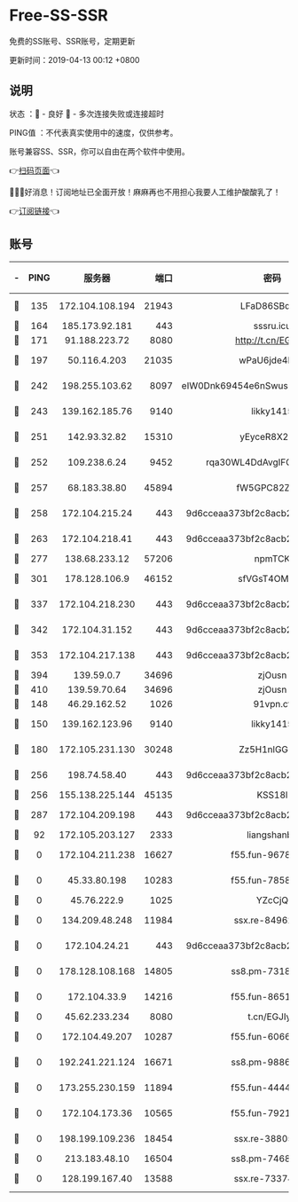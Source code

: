 # Free-SS-SSR

免费的SS账号、SSR账号，定期更新

更新时间：2019-04-13 00:12 +0800

## 说明

状态     ：🙂 - 良好 🙁 - 多次连接失败或连接超时

PING值   ：不代表真实使用中的速度，仅供参考。

账号兼容SS、SSR，你可以自由在两个软件中使用。

👉[扫码页面](https://liesauer.github.io/Free-SS-SSR/)👈

🎉🎉🎉好消息！订阅地址已全面开放！麻麻再也不用担心我要人工维护酸酸乳了！

👉[订阅链接](https://www.liesauer.net/yogurt/subscribe?ACCESS_TOKEN=DAYxR3mMaZAsaqUb)👈

## 账号

|-|PING|服务器|端口|密码|加密方式|区域|
|:----:|:----:|:-----:|-----:|:----:|:----:|:----:|
|🙂|135|172.104.108.194|21943|LFaD86SBq2lY|aes-256-cfb|JP|
|🙂|164|185.173.92.181|443|sssru.icu|rc4-md5|RU|
|🙂|171|91.188.223.72|8080|http://t.cn/EGJIyrl|rc4-md5|RU|
|🙂|197|50.116.4.203|21035|wPaU6jde4NZT|aes-256-cfb|US|
|🙂|242|198.255.103.62|8097|eIW0Dnk69454e6nSwuspv9DmS201tQ0D|aes-256-cfb|US|
|🙂|243|139.162.185.76|9140|likky1415|aes-256-cfb|DE|
|🙂|251|142.93.32.82|15310|yEyceR8X2EVd|aes-256-cfb|GB|
|🙂|252|109.238.6.24|9452|rqa30WL4DdAvgIFG6Fs3znzTa|aes-256-cfb|FR|
|🙂|257|68.183.38.80|45894|fW5GPC82Z97G|aes-256-cfb|GB|
|🙂|258|172.104.215.24|443|9d6cceaa373bf2c8acb22e60b6a58be6|aes-256-cfb|US|
|🙂|263|172.104.218.41|443|9d6cceaa373bf2c8acb22e60b6a58be6|aes-256-cfb|US|
|🙂|277|138.68.233.12|57206|npmTCK|rc4-md5|US|
|🙂|301|178.128.106.9|46152|sfVGsT4OMxHC|aes-256-cfb|SG|
|🙂|337|172.104.218.230|443|9d6cceaa373bf2c8acb22e60b6a58be6|aes-256-cfb|US|
|🙂|342|172.104.31.152|443|9d6cceaa373bf2c8acb22e60b6a58be6|aes-256-cfb|US|
|🙂|353|172.104.217.138|443|9d6cceaa373bf2c8acb22e60b6a58be6|aes-256-cfb|US|
|🙂|394|139.59.0.7|34696|zjOusn|chacha20|IN|
|🙂|410|139.59.70.64|34696|zjOusn|chacha20|IN|
|🙂|148|46.29.162.52|1026|91vpn.cf|rc4-md5|RU|
|🙂|150|139.162.123.96|9140|likky1415|aes-256-cfb|JP|
|🙂|180|172.105.231.130|30248|Zz5H1nlGGKHx|aes-256-cfb|JP|
|🙂|256|198.74.58.40|443|9d6cceaa373bf2c8acb22e60b6a58be6|aes-256-cfb|US|
|🙂|256|155.138.225.144|45135|KSS18l|rc4-md5|US|
|🙂|287|172.104.209.198|443|9d6cceaa373bf2c8acb22e60b6a58be6|aes-256-cfb|US|
|🙁|92|172.105.203.127|2333|liangshanbo|chacha20|JP|
|🙁|0|172.104.211.238|16627|f55.fun-96789632|aes-256-cfb|US|
|🙁|0|45.33.80.198|10283|f55.fun-78582823|aes-256-cfb|US|
|🙁|0|45.76.222.9|1025|YZcCjQ|rc4-md5|JP|
|🙁|0|134.209.48.248|11984|ssx.re-84962517|aes-256-cfb|US|
|🙁|0|172.104.24.21|443|9d6cceaa373bf2c8acb22e60b6a58be6|aes-256-cfb|US|
|🙁|0|178.128.108.168|14805|ss8.pm-73188848|aes-256-cfb|SG|
|🙁|0|172.104.33.9|14216|f55.fun-86515358|aes-256-cfb|SG|
|🙁|0|45.62.233.234|8080|t.cn/EGJIyrl|rc4-md5|CA|
|🙁|0|172.104.49.207|10287|f55.fun-60668643|aes-256-cfb|SG|
|🙁|0|192.241.221.124|16671|ss8.pm-98861372|aes-256-cfb|US|
|🙁|0|173.255.230.159|11894|f55.fun-44441803|aes-256-cfb|US|
|🙁|0|172.104.173.36|10565|f55.fun-79210636|aes-256-cfb|SG|
|🙁|0|198.199.109.236|18454|ssx.re-38805389|aes-256-cfb|US|
|🙁|0|213.183.48.10|16504|ss8.pm-74689869|rc4-md5|RU|
|🙁|0|128.199.167.40|13588|ssx.re-73374110|aes-256-cfb|SG|

